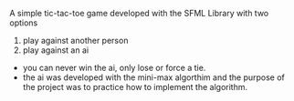 A simple tic-tac-toe game developed with the SFML Library with two options 
1. play against another person
2. play against an ai
- you can never win the ai, only lose or force a tie.
- the ai was developed with the mini-max algorthim and the purpose of the project was to practice how to implement the algorithm.
